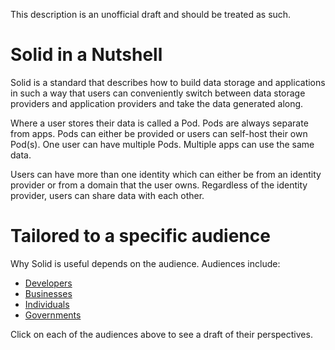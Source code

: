 This description is an unofficial draft and should be treated as such. 

# Solid in a Nutshell

Solid is a standard that describes how to build data storage and applications in such a way that users can conveniently switch between data storage providers and application providers and take the data generated along. 

Where a user stores their data is called a Pod. Pods are always separate from apps. Pods can either be provided or users can self-host their own Pod(s). One user can have multiple Pods. Multiple apps can use the same data.

Users can have more than one identity which can either be from an identity provider or from a domain that the user owns. Regardless of the identity provider, users can share data with each other. 

# Tailored to a specific audience

Why Solid is useful depends on the audience. Audiences include: 

* [Developers](https://github.com/solid/Explaining-the-Vision-Panel/blob/master/Nutshell/for-developers.md) 
* [Businesses](https://github.com/solid/Explaining-the-Vision-Panel/blob/master/Nutshell/for-businesses.md)
* [Individuals](https://github.com/solid/Explaining-the-Vision-Panel/blob/master/Nutshell/for-individuals.md)
* [Governments](https://github.com/solid/Explaining-the-Vision-Panel/blob/master/Nutshell/for-governments.md)

Click on each of the audiences above to see a draft of their perspectives. 
